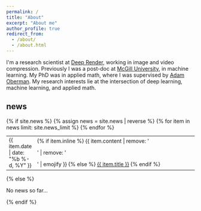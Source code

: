 ```yaml
---
permalink: /
title: "About"
excerpt: "About me"
author_profile: true
redirect_from: 
  - /about/
  - /about.html
---
```


I'm a research scientist at [Deep Render](https://deeprender.ai/), working in image and video compression.
Previously I was a post-doc at [McGill University](https://www.mcgill.ca/), in machine learning. My PhD was in applied math, where I was supervised by 
[Adam Oberman](https://www.adamoberman.net/).  My research interests lie at the intersection of deep learning, machine learning, and applied math.

<div>
  <h2>news</h2>
  {% if site.news  %}
    <table class="{{ include.type | default: "table" }}" style="margin-top: 1em; border: none; font-size: 14px;">
    {% assign news = site.news | reverse %}
    {% for item in news limit: site.news_limit %}
      <tr>
        <td style="border: none;" width="15%">{{ item.date | date: "%b %-d, %Y" }}</td>
        <td style="border: none;">
          {% if item.inline %}
            {{ item.content | remove: '<p>' | remove: '</p>' | emojify }}
          {% else %}
            <a href="{{ item.url | prepend: site.baseurl }}">{{ item.title }}</a>
          {% endif %}
        </td>
      </tr>
    {% endfor %}
    </table>
  {% else %}
    <p>No news so far...</p>
  {% endif %}
</div>
